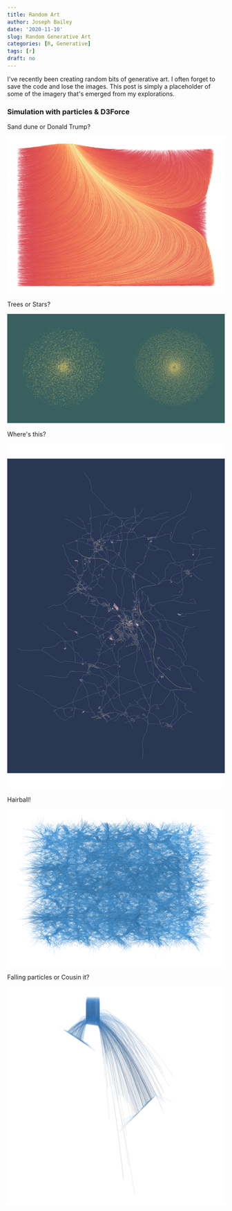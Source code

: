 ```yaml
---
title: Random Art
author: Joseph Bailey
date: '2020-11-10'
slug: Random Generative Art
categories: [R, Generative]
tags: [r]
draft: no
---
```


I've recently been creating random bits of generative art. I often forget to save the code and lose the images. This post is simply a placeholder of some of the imagery that's emerged from my explorations.

### Simulation with particles & D3Force


Sand dune or Donald Trump?

![Dune](dense_hair.png)

Trees or Stars?

![Trees](trees.png)

Where's this?

![Bakewell](bakewell.png)

Hairball!

![Hair](hairball.png)

Falling particles or Cousin it?

![Particles](physics.png)